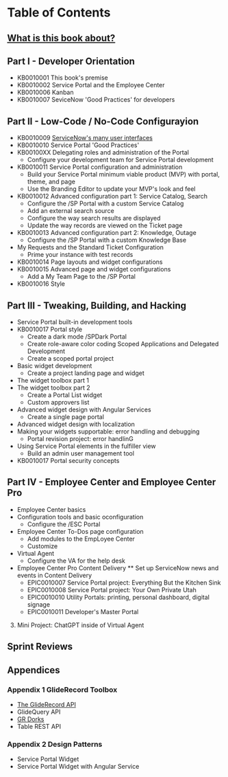 # Table of Contents

## [What is this book about?](ch00.md)

## Part I - Developer Orientation
* KB0010001 This book's premise
* KB0010002 Service Portal and the Employee Center
* KB0010006 Kanban
* KB0010007 SeviceNow 'Good Practices' for developers

## Part II - Low-Code / No-Code Configurayion
* KB0010009 [ServiceNow's many user interfaces](KB0010009.md)
* KB0010010 Service Portal 'Good Practices'
* KB00100XX Delegating roles and administration of the Portal
    * Configure your development team for Service Portal development
* KB0010011 Service Portal configuration and administration
    * Build your Service Portal minimum viable product (MVP) with portal, theme, and page
    * Use the Branding Editor to update your MVP's look and feel    
* KB0010012 Advanced configuration part 1: Service Catalog, Search
    * Configure the /SP Portal with a custom Service Catalog
    * Add an external search source
    * Configure the way search results are displayed
    * Update the way records are viewed on the Ticket page   
* KB0010013 Advanced configuration part 2: Knowledge, Outage
    * Configure the /SP Portal with a custom Knowledge Base
* My Requests and the Standard Ticket Configuration
    * Prime your instance with test records
* KB0010014 Page layouts and widget configurations
* KB0010015 Advanced page and widget configurations
    * Add a My Team Page to the /SP Portal
* KB0010016 Style

## Part III - Tweaking, Building, and Hacking
* Service Portal built-in development tools 
* KB0010017 Portal style
    * Create a dark mode /SPDark Portal
    * Create role-aware color coding
Scoped Applications and Delegated Development
    * Create a scoped portal project  
* Basic widget development
    * Create a project landing page and widget
* The widget toolbox part 1
* The widget toolbox part 2
    * Create a Portal List widget
    * Custom approvers list
* Advanced widget design with Angular Services
    * Create a single page portal
* Advanced widget design with localization
* Making your widgets supportable: error handling and debugging
    * Portal revision project: error handlinG
* Using Service Portal elements in the fulfiller view
    * Build an admin user management tool 
* KB0010017 Portal security concepts

## Part IV - Employee Center and Employee Center Pro     
* Employee Center basics
* Configuration tools and basic oconfiguration
    * Configure the /ESC Portal
* Employee Center To-Dos page configuration
    * Add modules to the EmpLoyee Center
    * Customize
* Virtual Agent
    * Configure the VA for the help desk
* Employee Center Pro Content Delivery
** Set up ServiceNow news and events in Content Delivery
    * EPIC0010007 Service Portal project: Everything But the Kitchen Sink
    * EPIC0010008 Service Portal project: Your Own Private Utah
    * EPIC0010010 Utility Portals: printing, personal dashboard, digital signage
    * EPIC0010011 Developer's Master Portal


03. Mini Project: ChatGPT inside of Virtual Agent




## Sprint Reviews


## Appendices

### Appendix 1 GlideRecord Toolbox
* [The GlideRecord API](a2_01.md)
* GlideQuery API
* [GR Dorks](a2_02.md)
* Table REST API

### Appendix 2 Design Patterns
* Service Portal Widget
* Service Portal Widget with Angular Service

